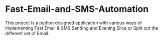 # Fast-Email-and-SMS-Automation
This project is a python designed application with various ways of implementing Fast Email &amp; SMS Sending and Evening Slice or Split out the different set of Email.
